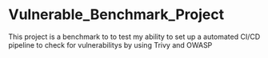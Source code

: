 # Vulnerable_Benchmark_Project
This project is a benchmark to to test my ability to set up a automated CI/CD pipeline to check for vulnerabilitys by using Trivy and OWASP
